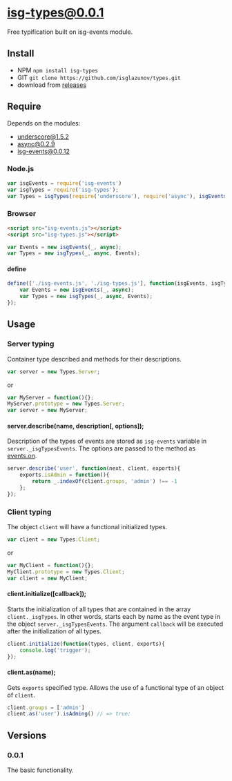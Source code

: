 # isg-types@0.0.1
Free typification built on isg-events module.

## Install

* NPM `npm install isg-types`
* GIT `git clone https://github.com/isglazunov/types.git`
* download from [releases](https://github.com/isglazunov/types/releases)

## Require
Depends on the modules:
* [underscore@1.5.2](https://github.com/jashkenas/underscore)
* [async@0.2.9](https://github.com/caolan/async)
* [isg-events@0.0.12](https://github.com/isglazunov/events)

### Node.js
```js
var isgEvents = require('isg-events')
var isgTypes = require('isg-types');
var Types = isgTypes(require('underscore'), require('async'), isgEvents(require('underscore'), require('async')));
```

### Browser
```html
<script src="isg-events.js"></script>
<script src="isg-types.js"></script>
```
```js
var Events = new isgEvents(_, async);
var Types = new isgTypes(_, async, Events);
```

#### define
```js
define(['./isg-events.js', './isg-types.js'], function(isgEvents, isgTypes){
    var Events = new isgEvents(_, async);
    var Types = new isgTypes(_, async, Events);
});
```

## Usage

### Server typing
Container type described and methods for their descriptions.
```js
var server = new Types.Server;
```
or
```js
var MyServer = function(){};
MyServer.prototype = new Types.Server;
var server = new MyServer;
```

#### server.describe(name, description[, options]);
Description of the types of events are stored as `isg-events` variable in `server._isgTypesEvents`.
The options are passed to the method as [events.on](https://github.com/isglazunov/events#eventsonname-callback-options).
```js
server.describe('user', function(next, client, exports){
    exports.isAdmin = function(){
        return _.indexOf(client.groups, 'admin') !== -1
    };
});
```

### Client typing
The object `client` will have a functional initialized types.
```js
var client = new Types.Client;
```
or
```js
var MyClient = function(){};
MyClient.prototype = new Types.Client;
var client = new MyClient;
```

#### client.initialize([callback]);
Starts the initialization of all types that are contained in the array `client._isgTypes`.
In other words, starts each by name as the event type in the object `server._isgTypesEvents`.
The argument `callback` will be executed after the initialization of all types.
```js
client.initialize(function(types, client, exports){
    console.log('trigger');
});
```

#### client.as(name);
Gets `exports` specified type.
Allows the use of a functional type of an object of `client`.
```js
client.groups = ['admin']
client.as('user').isAdming() // => true;
```

## Versions
### 0.0.1
The basic functionality.
